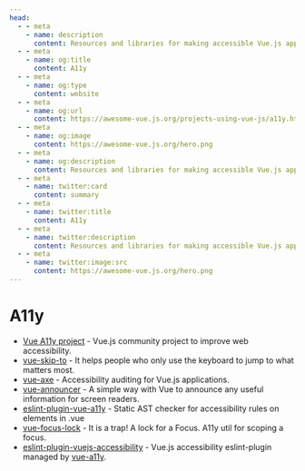 ```yaml
---
head:
  - - meta
    - name: description
      content: Resources and libraries for making accessible Vue.js applications
  - - meta
    - name: og:title
      content: A11y
  - - meta
    - name: og:type
      content: website
  - - meta
    - name: og:url
      content: https://awesome-vue.js.org/projects-using-vue-js/a11y.html
  - - meta
    - name: og:image
      content: https://awesome-vue.js.org/hero.png
  - - meta
    - name: og:description
      content: Resources and libraries for making accessible Vue.js applications
  - - meta
    - name: twitter:card
      content: summary
  - - meta
    - name: twitter:title
      content: A11y
  - - meta
    - name: twitter:description
      content: Resources and libraries for making accessible Vue.js applications
  - - meta
    - name: twitter:image:src
      content: https://awesome-vue.js.org/hero.png
---
```


# A11y

- [Vue A11y project](https://github.com/vue-a11y) - Vue.js community project to improve web accessibility.
- [vue-skip-to](https://github.com/vue-a11y/vue-skip-to) - It helps people who only use the keyboard to jump to what matters most.
- [vue-axe](https://github.com/vue-a11y/vue-axe) - Accessibility auditing for Vue.js applications.
- [vue-announcer](https://github.com/vue-a11y/vue-announcer) - A simple way with Vue to announce any useful information for screen readers.
- [eslint-plugin-vue-a11y](https://github.com/maranran/eslint-plugin-vue-a11y) - Static AST checker for accessibility rules on elements in .vue
- [vue-focus-lock](https://github.com/theKashey/vue-focus-lock) - It is a trap! A lock for a Focus. A11y util for scoping a focus.
- [eslint-plugin-vuejs-accessibility](https://github.com/vue-a11y/eslint-plugin-vuejs-accessibility) - Vue.js accessibility eslint-plugin managed by [vue-a11y](https://github.com/vue-a11y).

